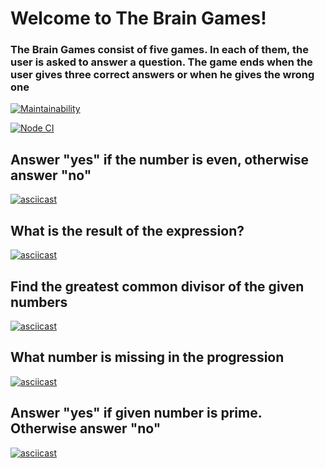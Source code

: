 # Welcome to The Brain Games!

### The Brain Games consist of five games. In each of them, the user is asked to answer a question. The game ends when the user gives three correct answers or when he gives the wrong one
[![Maintainability](https://api.codeclimate.com/v1/badges/6b98a2273a2067d553d9/maintainability)](https://codeclimate.com/github/kproger/frontend-project-lvl1/maintainability)


[![Node CI](https://github.com/kproger/frontend-project-lvl1/workflows/Node%20CI/badge.svg)](https://github.com/kproger/frontend-project-lvl1/actions)

## Answer "yes" if the number is even, otherwise answer "no"
[![asciicast](https://asciinema.org/a/364846.svg)](https://asciinema.org/a/364846)

## What is the result of the expression?
[![asciicast](https://asciinema.org/a/364847.svg)](https://asciinema.org/a/364847)

## Find the greatest common divisor of the given numbers
[![asciicast](https://asciinema.org/a/364848.svg)](https://asciinema.org/a/364848)

## What number is missing in the progression
[![asciicast](https://asciinema.org/a/364850.svg)](https://asciinema.org/a/364850)

## Answer "yes" if given number is prime. Otherwise answer "no"
[![asciicast](https://asciinema.org/a/364739.svg)](https://asciinema.org/a/364739)
